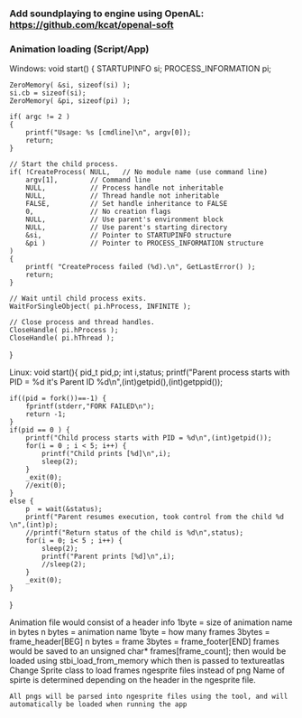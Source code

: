 ### Add soundplaying to engine using OpenAL: https://github.com/kcat/openal-soft
### Animation loading (Script/App)
<p>Windows:
void start()
{
    STARTUPINFO si;
    PROCESS_INFORMATION pi;

    ZeroMemory( &si, sizeof(si) );
    si.cb = sizeof(si);
    ZeroMemory( &pi, sizeof(pi) );

    if( argc != 2 )
    {
        printf("Usage: %s [cmdline]\n", argv[0]);
        return;
    }

    // Start the child process. 
    if( !CreateProcess( NULL,   // No module name (use command line)
        argv[1],        // Command line
        NULL,           // Process handle not inheritable
        NULL,           // Thread handle not inheritable
        FALSE,          // Set handle inheritance to FALSE
        0,              // No creation flags
        NULL,           // Use parent's environment block
        NULL,           // Use parent's starting directory 
        &si,            // Pointer to STARTUPINFO structure
        &pi )           // Pointer to PROCESS_INFORMATION structure
    ) 
    {
        printf( "CreateProcess failed (%d).\n", GetLastError() );
        return;
    }

    // Wait until child process exits.
    WaitForSingleObject( pi.hProcess, INFINITE );

    // Close process and thread handles. 
    CloseHandle( pi.hProcess );
    CloseHandle( pi.hThread );
}
</p>
<p>Linux:
void start(){
pid_t pid,p;
    int i,status;
    printf("Parent process starts with PID = %d it's Parent ID %d\n",(int)getpid(),(int)getppid());
    
    if((pid = fork())==-1) {
        fprintf(stderr,"FORK FAILED\n");
        return -1;
    }
    if(pid == 0 ) {
        printf("Child process starts with PID = %d\n",(int)getpid());
        for(i = 0 ; i < 5; i++) {
            printf("Child prints [%d]\n",i);
            sleep(2);
        }
        _exit(0);
        //exit(0);
    }
    else {
        p  = wait(&status);
        printf("Parent resumes execution, took control from the child %d \n",(int)p);
        //printf("Return status of the child is %d\n",status);
        for(i = 0; i< 5 ; i++) {
            sleep(2);
            printf("Parent prints [%d]\n",i);
            //sleep(2);
        }
        _exit(0);
    }
}
</p>
<p>
    Animation file would consist of a header info 
        1byte = size of animation name in bytes
        n bytes = animation name
        1byte = how many frames
        3bytes = frame_header[BEG]
        n bytes = frame
        3bytes = frame_footer[END]
    frames would be saved to an unsigned char* frames[frame_count];
    then would be loaded using stbi_load_from_memory which then is passed to textureatlas
    Change Sprite class to load frames ngesprite files instead of png
    Name of spirte is determined depending on the header in the ngesprite file.

    All pngs will be parsed into ngesprite files using the tool, and will automatically be loaded when running the app
</p>